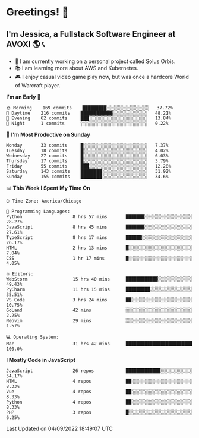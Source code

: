 # Greetings! 🧠

## I'm Jessica, a Fullstack Software Engineer at AVOXI 🌎 📞

- 🌟 I am currently working on a personal project called Solus Orbis.
- 📚 I am learning more about AWS and Kubernetes.
- 🎮 I enjoy casual video game play now, but was once a hardcore World of Warcraft player.

<!--START_SECTION:waka-->
**I'm an Early 🐤** 

```text
🌞 Morning    169 commits    █████████░░░░░░░░░░░░░░░░   37.72% 
🌆 Daytime    216 commits    ████████████░░░░░░░░░░░░░   48.21% 
🌃 Evening    62 commits     ███░░░░░░░░░░░░░░░░░░░░░░   13.84% 
🌙 Night      1 commits      ░░░░░░░░░░░░░░░░░░░░░░░░░   0.22%

```
📅 **I'm Most Productive on Sunday** 

```text
Monday       33 commits     █░░░░░░░░░░░░░░░░░░░░░░░░   7.37% 
Tuesday      18 commits     █░░░░░░░░░░░░░░░░░░░░░░░░   4.02% 
Wednesday    27 commits     █░░░░░░░░░░░░░░░░░░░░░░░░   6.03% 
Thursday     17 commits     █░░░░░░░░░░░░░░░░░░░░░░░░   3.79% 
Friday       55 commits     ███░░░░░░░░░░░░░░░░░░░░░░   12.28% 
Saturday     143 commits    ████████░░░░░░░░░░░░░░░░░   31.92% 
Sunday       155 commits    ████████░░░░░░░░░░░░░░░░░   34.6%

```


📊 **This Week I Spent My Time On** 

```text
⌚︎ Time Zone: America/Chicago

💬 Programming Languages: 
Python                   8 hrs 57 mins       ███████░░░░░░░░░░░░░░░░░░   28.27% 
JavaScript               8 hrs 45 mins       ███████░░░░░░░░░░░░░░░░░░   27.61% 
TypeScript               8 hrs 17 mins       ██████░░░░░░░░░░░░░░░░░░░   26.17% 
HTML                     2 hrs 13 mins       █░░░░░░░░░░░░░░░░░░░░░░░░   7.04% 
CSS                      1 hr 17 mins        █░░░░░░░░░░░░░░░░░░░░░░░░   4.05%

🔥 Editors: 
WebStorm                 15 hrs 40 mins      ████████████░░░░░░░░░░░░░   49.43% 
PyCharm                  11 hrs 15 mins      █████████░░░░░░░░░░░░░░░░   35.51% 
VS Code                  3 hrs 24 mins       ██░░░░░░░░░░░░░░░░░░░░░░░   10.75% 
GoLand                   42 mins             ░░░░░░░░░░░░░░░░░░░░░░░░░   2.25% 
Neovim                   29 mins             ░░░░░░░░░░░░░░░░░░░░░░░░░   1.57%

💻 Operating System: 
Mac                      31 hrs 42 mins      █████████████████████████   100.0%

```

**I Mostly Code in JavaScript** 

```text
JavaScript               26 repos            █████████████░░░░░░░░░░░░   54.17% 
HTML                     4 repos             ██░░░░░░░░░░░░░░░░░░░░░░░   8.33% 
Vue                      4 repos             ██░░░░░░░░░░░░░░░░░░░░░░░   8.33% 
Python                   4 repos             ██░░░░░░░░░░░░░░░░░░░░░░░   8.33% 
PHP                      3 repos             █░░░░░░░░░░░░░░░░░░░░░░░░   6.25%

```



 Last Updated on 04/09/2022 18:49:07 UTC
<!--END_SECTION:waka-->

<!--
**jessikuh/jessikuh** is a ✨ _special_ ✨ repository because its `README.md` (this file) appears on your GitHub profile.

Here are some ideas to get you started:

- 🔭 I’m currently working on ...
- 🌱 I’m currently learning ...
- 👯 I’m looking to collaborate on ...
- 🤔 I’m looking for help with ...
- 💬 Ask me about ...
- 📫 How to reach me: ...
- 😄 Pronouns: ...
- ⚡ Fun fact: ...
-->
